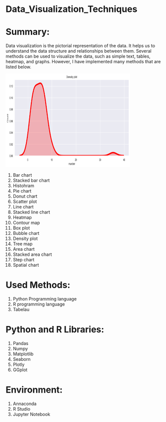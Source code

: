 # Data_Visualization_Techniques
# Summary:
Data visualization is the pictorial representation of the data. It helps us to understand the data structure and relationships between them. Several methods can be used to visualize the data, such as simple text, tables, heatmap, and graphs. However, I have implemented many methods that are listed below.

<img src="image/image.png" width="400px" height="300px">

1) Bar chart
2) Stacked bar chart
3) Histohram                                            
4) Pie chart
5) Donut chart
6) Scatter plot
7) Line chart
8) Stacked line chart
9) Heatmap
10) Contour map
11) Box plot
12) Bubble chart
13) Density plot
14) Tree map
15) Area chart
16) Stacked area chart
17) Step chart
18) Spatial chart

# Used Methods:
1) Python Programming language
2) R programming language
3) Tabelau

# Python and R Libraries:
1) Pandas
2) Numpy
3) Matplotlib
4) Seaborn
5) Plotly
6) GGplot

# Environment:
1) Annaconda
2) R Studio
3) Jupyter Notebook

